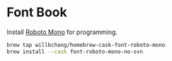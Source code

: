 # Font Book

Install [Roboto Mono](https://fonts.google.com/specimen/Roboto+Mono) for programming.

```bash
brew tap willbchang/homebrew-cask-font-roboto-mono
brew install --cask font-roboto-mono-no-svn
```
